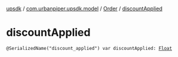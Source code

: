 [upsdk](../../index.md) / [com.urbanpiper.upsdk.model](../index.md) / [Order](index.md) / [discountApplied](./discount-applied.md)

# discountApplied

`@SerializedName("discount_applied") var discountApplied: `[`Float`](https://kotlinlang.org/api/latest/jvm/stdlib/kotlin/-float/index.html)